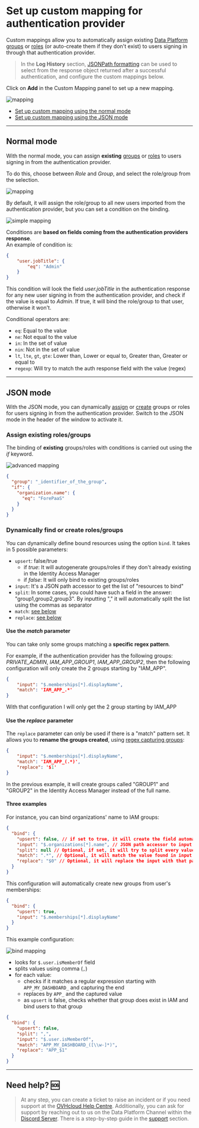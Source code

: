 # Set up custom mapping for authentication provider

Custom mappings allow you to automatically assign existing [Data Platform groups](/en/product/iam/users/groups.md) or [roles](/en/product/iam/users/roles.md) (or auto-create them if they don't exist) to users signing in through that authentication provider.

> In the **Log History** section, [JSONPath formatting](https://jsonpath.com/) can be used to select from the response object returned after a successful authentication, and configure the custom mappings below.

Click on **Add** in the Custom Mapping panel to set up a new mapping.

![mapping](picts/mapping-new.png)


* [Set up custom mapping using the normal mode](#normal-mode)
* [Set up custom mapping using the JSON mode](#json-mode)

---
## Normal mode

With the normal mode, you can assign **existing** [groups](/en/product/iam/users/groups.md) or [roles](/en/product/iam/users/roles.md) to users signing in from the authentication provider.

To do this, choose between *Role* and *Group*, and select the role/group from the selection.

![mapping](picts/mapping-new2.png)

By default, it will assign the role/group to all new users imported from the authentication provider, but you can set a condition on the binding.

![simple mapping](picts/common_auth-provider-mapping-simple.png)

Conditions are **based on fields coming from the authentication providers response**.  
An example of condition is:

```json
{
    "user.jobTitle": {
        "eq": "Admin"
    }
}
```
This condition will look the field *user.jobTitle* in the authentication response for any new user signing in from the authentication provider, and check if the value is equal to *Admin*. If true, it will bind the role/group to that user, otherwise it won't.

Conditional operators are:
* `eq`: Equal to the value
* `ne`: Not equal to the value
* `in`: In the set of value
* `nin`: Not in the set of value
* `lt`, `lte`, `gt`, `gte`: Lower than, Lower or equal to, Greater than, Greater or equal to 
* `regexp`: Will try to match the auth response field with the value (regex)



---
## JSON mode
With the JSON mode, you can dynamically [assign](#assign-existing-rolesgroups) or [create](#dynamically-find-or-create-rolesgroups) groups or roles for users signing in from the authentication provider. Switch to the JSON mode in the header of the window to activate it.

### Assign existing roles/groups

The binding of **existing** groups/roles with conditions is carried out using the *if* keyword.

![advanced mapping](picts/common_auth-provider-mapping-advanced.png)

```json
{
  "group": "_identifier_of_the_group",
  "if": {
    "organization.name": { 
      "eq": "ForePaaS"
    }
  }
}
```

### Dynamically find or create roles/groups

You can dynamically define bound resources using the option `bind`. It takes in 5 possible parameters:

- `upsert`: false/true
  - if *true*: It will autogenerate groups/roles if they don't already existing in the Identity Access Manager
  - if *false*: It will only bind to existing groups/roles
- `input`: It's a JSON path accessor to get the list of "resources to bind"
- `split`: In some cases, you could have such a field in the answer: "group1,group2,group3". By inputting "," it will automatically split the list using the commas as separator
- `match`: [see below](#use-the-match-parameter)
- `replace`: [see below](#use-the-replace-parameter)

#### Use the *match* parameter
You can take only some groups matching a **specific regex pattern**.

For example, if the authentication provider has the following groups: *PRIVATE_ADMIN*, *IAM_APP_GROUP1*, *IAM_APP_GROUP2*, then the following configuration will only create the 2 groups starting by "IAM_APP".

```json
{
    "input": "$.memberships[*].displayName",
    "match": 'IAM_APP_.*'
}
```
With that configuration I will only get the 2 group starting by IAM_APP

#### Use the *replace* parameter
The `replace` parameter can only be used if there is a "match" pattern set. It allows you to **rename the groups created**, using [regex capturing groups](https://javascript.info/regexp-groups): 

```json
{
    "input": "$.memberships[*].displayName",
    "match": 'IAM_APP_(.*)',
    "replace": '$1'
}
```
In the previous example, it will create groups called "GROUP1" and "GROUP2" in the Identity Access Manager instead of the full name.


#### Three examples

For instance, you can bind organizations' name to IAM groups:

```json
{
  "bind": {
    "upsert": false, // if set to true, it will create the field automatically
    "input": "$.organizations[*].name", // JSON path accessor to input elements
    "split": null // Optional, if set, it will try to split every value with the value in delimiter
    "match": ".*", // Optional, it will match the value found in input with that regexp
    "replace": "$0" // Optional, it will replace the input with that pattern before setting it as name for group/role.
  }
}
```

This configuration will automatically create new groups from user's memberships:
```json
{
  "bind": {
    "upsert": true,
    "input": "$.memberships[*].displayName"
  }
}
```

This example configuration:

![bind mapping](picts/common_auth-provider-mapping-bind.png)

* looks for `$.user.isMemberOf` field
* splits values using comma (`,`)
* for each value:
  * checks if it matches a regular expression starting with `APP_MY_DASHBOARD_` and capturing the end
  * replaces by `APP_` and the captured value
  * as `upsert` is false, checks whether that group does exist in IAM and bind users to that group

```json
{
  "bind": {
    "upsert": false,
    "split": ",",
    "input": "$.user.isMemberOf",
    "match": "APP_MY_DASHBOARD_([\\w-]*)",
    "replace": "APP_$1"
  }
}
```


---
##  Need help? 🆘

> At any step, you can create a ticket to raise an incident or if you need support at the [OVHcloud Help Centre](https://help.ovhcloud.com/csm/fr-home?id=csm_index). Additionally, you can ask for support by reaching out to us on the Data Platform Channel within the [Discord Server](https://discord.com/channels/850031577277792286/1163465539981672559). There is a step-by-step guide in the [support](/en/support/index.md) section.
